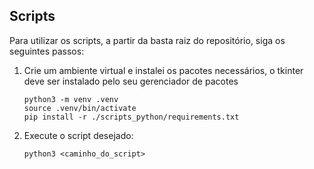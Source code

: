 ## Scripts

Para utilizar os scripts, a partir da basta raiz do repositório, siga os seguintes passos:

1) Crie um ambiente virtual e instalei os pacotes necessários, o tkinter deve ser instalado pelo seu gerenciador de pacotes

    ```
    python3 -m venv .venv
    source .venv/bin/activate
    pip install -r ./scripts_python/requirements.txt
    ```

2) Execute o script desejado:

    ```
    python3 <caminho_do_script>
    ```
